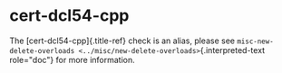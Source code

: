 # cert-dcl54-cpp

The [cert-dcl54-cpp]{.title-ref} check is an alias, please see
`misc-new-delete-overloads <../misc/new-delete-overloads>`{.interpreted-text
role="doc"} for more information.
